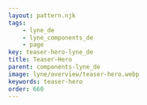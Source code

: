```yaml
---
layout: pattern.njk
tags: 
    - lyne_de
    - lyne_components_de
    - page
key: teaser-hero-lyne_de
title: Teaser-Hero
parent: components-lyne_de
image: lyne/overview/teaser-hero.webp
keywords: teaser-hero
order: 660
---
```

